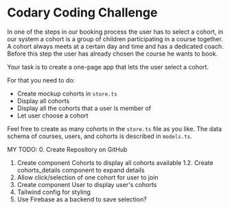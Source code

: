 # Codary Coding Challenge

In one of the steps in our booking process the user has to select a cohort, in our system a cohort is a group of children participating in a course together. A cohort always meets at a certain day and time and has a dedicated coach. Before this step the user has already chosen the course he wants to book.

Your task is to create a one-page app that lets the user select a cohort.

For that you need to do:
* Create mockup cohorts in `store.ts`
* Display all cohorts
* Display all the cohorts that a user is member of
* Let user choose a cohort

Feel free to create as many cohorts in the `store.ts` file as you like. The data schema of courses, users, and cohorts is described in `models.ts`.

MY TODO:
0. Create Repository on GitHub
1. Create component Cohorts to display all cohorts available
1.2. Create cohorts_details component to expand details
2. Allow click/selection of one cohort for user to join
3. Create component User to display user's cohorts
4. Tailwind config for styling
5. Use Firebase as a backend to save selection?
